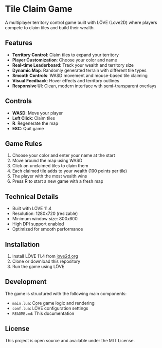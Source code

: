 # Tile Claim Game

A multiplayer territory control game built with LÖVE (Love2D) where players compete to claim tiles and build their wealth.

## Features

- **Territory Control**: Claim tiles to expand your territory
- **Player Customization**: Choose your color and name
- **Real-time Leaderboard**: Track your wealth and territory size
- **Dynamic Map**: Randomly generated terrain with different tile types
- **Smooth Controls**: WASD movement and mouse-based tile claiming
- **Visual Feedback**: Hover effects and territory outlines
- **Responsive UI**: Clean, modern interface with semi-transparent overlays

## Controls

- **WASD**: Move your player
- **Left Click**: Claim tiles
- **R**: Regenerate the map
- **ESC**: Quit game

## Game Rules

1. Choose your color and enter your name at the start
2. Move around the map using WASD
3. Click on unclaimed tiles to claim them
4. Each claimed tile adds to your wealth (100 points per tile)
5. The player with the most wealth wins
6. Press R to start a new game with a fresh map

## Technical Details

- Built with LÖVE 11.4
- Resolution: 1280x720 (resizable)
- Minimum window size: 800x600
- High DPI support enabled
- Optimized for smooth performance

## Installation

1. Install LÖVE 11.4 from [love2d.org](https://love2d.org/)
2. Clone or download this repository
3. Run the game using LÖVE

## Development

The game is structured with the following main components:
- `main.lua`: Core game logic and rendering
- `conf.lua`: LÖVE configuration settings
- `README.md`: This documentation

## License

This project is open source and available under the MIT License. 